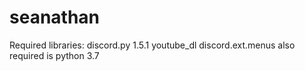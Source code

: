 # seanathan

Required libraries:
discord.py 1.5.1
youtube_dl
discord.ext.menus
also required is python 3.7
